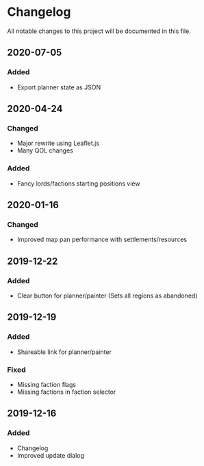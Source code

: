 # Changelog
All notable changes to this project will be documented in this file.

## 2020-07-05
### Added
- Export planner state as JSON

## 2020-04-24
### Changed
- Major rewrite using Leaflet.js
- Many QOL changes

### Added
- Fancy lords/factions starting positions view

## 2020-01-16
### Changed
- Improved map pan performance with settlements/resources

## 2019-12-22
### Added
- Clear button for planner/painter (Sets all regions as abandoned)

## 2019-12-19
### Added
- Shareable link for planner/painter
### Fixed
- Missing faction flags
- Missing factions in faction selector

## 2019-12-16
### Added
- Changelog
- Improved update dialog
